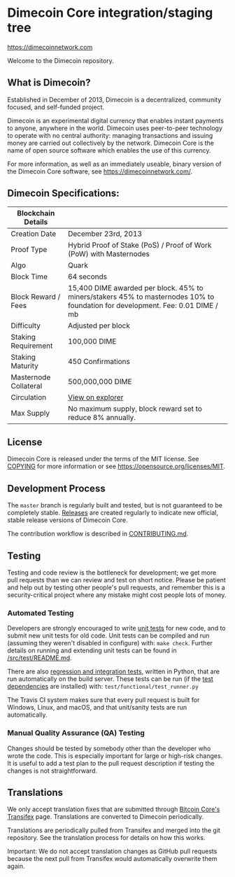Dimecoin Core integration/staging tree
=====================================

https://dimecoinnetwork.com

Welcome to the Dimecoin repository.  

What is Dimecoin?
----------------

Established in December of 2013, Dimecoin is a decentralized, community focused, and self-funded project. 

Dimecoin is an experimental digital currency that enables instant payments to
anyone, anywhere in the world. Dimecoin uses peer-to-peer technology to operate
with no central authority: managing transactions and issuing money are carried
out collectively by the network. Dimecoin Core is the name of open source
software which enables the use of this currency.

For more information, as well as an immediately useable, binary version of
the Dimecoin Core software, see https://dimecoinnetwork.com/.

Dimecoin Specifications:
-------

| Blockchain Details    |                   |
------------------------|--------------------
Creation Date           | December 23rd, 2013
Proof Type              | Hybrid Proof of Stake (PoS) / Proof of Work (PoW) with Masternodes 
Algo                    | Quark
Block Time              | 64 seconds
Block Reward / Fees     | 15,400 DIME awarded per block. 45% to miners/stakers 45% to masternodes 10% to foundation for development. Fee: 0.01 DIME / mb
Difficulty              | Adjusted per block
Staking Requirement     | 100,000 DIME
Staking Maturity        | 450 Confirmations
Masternode Collateral   | 500,000,000 DIME
Circulation             | [View on explorer](https://chainz.cryptoid.info/dime/)
Max Supply              | No maximum supply, block reward set to reduce 8% annually. 


License
-------

Dimecoin Core is released under the terms of the MIT license. See [COPYING](COPYING) for more
information or see https://opensource.org/licenses/MIT.

Development Process
-------------------

The `master` branch is regularly built and tested, but is not guaranteed to be
completely stable. [Releases](https://github.com/dime-coin/dimecoin/releases) are created
regularly to indicate new official, stable release versions of Dimecoin Core.

The contribution workflow is described in [CONTRIBUTING.md](CONTRIBUTING.md).

Testing
-------

Testing and code review is the bottleneck for development; we get more pull
requests than we can review and test on short notice. Please be patient and help out by testing
other people's pull requests, and remember this is a security-critical project where any mistake might cost people
lots of money.

### Automated Testing

Developers are strongly encouraged to write [unit tests](src/test/README.md) for new code, and to
submit new unit tests for old code. Unit tests can be compiled and run
(assuming they weren't disabled in configure) with: `make check`. Further details on running
and extending unit tests can be found in [/src/test/README.md](/src/test/README.md).

There are also [regression and integration tests](/test), written
in Python, that are run automatically on the build server.
These tests can be run (if the [test dependencies](/test) are installed) with: `test/functional/test_runner.py`

The Travis CI system makes sure that every pull request is built for Windows, Linux, and macOS, and that unit/sanity tests are run automatically.

### Manual Quality Assurance (QA) Testing

Changes should be tested by somebody other than the developer who wrote the
code. This is especially important for large or high-risk changes. It is useful
to add a test plan to the pull request description if testing the changes is
not straightforward.

Translations
------------
We only accept translation fixes that are submitted through [Bitcoin Core's Transifex](https://www.transifex.com/projects/p/bitcoin/) page. Translations are converted to Dimecoin periodically.

Translations are periodically pulled from Transifex and merged into the git repository. See the translation process for details on how this works.

Important: We do not accept translation changes as GitHub pull requests because the next pull from Transifex would automatically overwrite them again.
